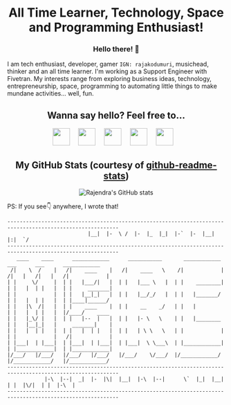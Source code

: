 <!--
----------------------------------------------------------------------------------------------------------
                          |__|  |-  \ /  |-  |_  |_|  |-`  |-  |__|      |:|  `/                          
----------------------------------------------------------------------------------------------------------
   ____    ____      ____________      ___________       ____________      ___      ___      ____________ 
 /|    \  /    |   /|    ____    |   /|    ____   \    /|            |   /|   |   /|   |   /|            |
| |     \/     |  | |   |___/|   |  | |   |___ \   |  | |    ________|  | |   |  | |   |  | |     _______|
| |            |  | |   |__|_|   |  | |   |__/_/   |  | |   |_______/   | |   |  | |   |  | |____|______/ 
| |   |\  /|   |  | |    ____    |  | |    __    _/   | |   |           | |   |  | |   |  |/____/    ____ 
| |   |_\/ |   |  | |   |--  |   |  | |   |- \   \    | |   |________   | |   |__|_|   |     _______|    |
| |   |  | |   |  | |   |  | |   |  | |   | \ \   \   | |            |  | |            |   /|            |
| |___|  | |___|  | |___|  | |___|  | |___|  \ \___\  | |____________|  | |____________|  | |____________|
|/___/   |/___/   |/___/   |/___/   |/___/    \/___/  |/____________/   |/____________/   |/____________/ 
----------------------------------------------------------------------------------------------------------
            |-\  |--|  _|  |-  |\|  |__|  |-\  |--|      \`  |_|  |__|  | |  |\/|  | |  |-\  |            
----------------------------------------------------------------------------------------------------------
-->

# <div align=center>All Time Learner, Technology, Space and Programming Enthusiast!</div>
### <div align=center>Hello there! 👋<div>

I am tech enthusiast, developer, gamer `IGN: rajakodumuri`, musichead, thinker and an all time learner. I'm working as a Support Engineer with Fivetran. My interests range from exploring business ideas, technology, entrepreneurship, space, programming to automating little things to make mundane activities... well, fun.

## <div align=center>Wanna say hello? Feel free to...</div>

<div align=center>
  <a href='mailto:rajakodumuri@gmail.com'><img src='https://cdn-icons-png.flaticon.com/512/5968/5968534.png' width='40'/></a>&nbsp;&nbsp;&nbsp;&nbsp;
  <a href='https://www.facebook.com/rajakodumuri'><img src='https://cdn-icons-png.flaticon.com/512/733/733547.png' width='40'/></a>&nbsp;&nbsp;&nbsp;&nbsp;
  <a href='https://www.twitter.com/rajakodumuri'><img src='https://cdn-icons-png.flaticon.com/512/733/733579.png' width='40'/></a>&nbsp;&nbsp;&nbsp;&nbsp;
  <a href='https://www.linkedin.com/in/rajakodumuri'><img src='https://cdn-icons-png.flaticon.com/512/174/174857.png' width='40'/></a>&nbsp;&nbsp;&nbsp;&nbsp;
  <a href='https://t.me/rajakodumuri'><img src='https://cdn-icons-png.flaticon.com/512/2111/2111646.png' width='40'/></a>&nbsp;&nbsp;&nbsp;&nbsp;
</div>

## <div align=center>My GitHub Stats (courtesy of [github-readme-stats](https://github.com/anuraghazra/github-readme-stats))</div>
<div align=center>

  ![Rajendra's GitHub stats](https://github-readme-stats.vercel.app/api?username=rajakodumuri&show_icons=true&theme=dracula)

</div>

<!-- ## <div align=center>Details about my work</div>

- 🔭 I’m currently working on ...
- 🌱 I’m currently learning ...
- ⚡ Fun fact: ... -->

PS: If you see👇 anywhere, I wrote that!
```
----------------------------------------------------------------------------------------------------------
                          |__|  |-  \ /  |-  |_  |_|  |-`  |-  |__|      |:|  `/                          
----------------------------------------------------------------------------------------------------------
   ____    ____      ____________      ___________       ____________      ___      ___      ____________ 
 /|    \  /    |   /|    ____    |   /|    ____   \    /|            |   /|   |   /|   |   /|            |
| |     \/     |  | |   |___/|   |  | |   |___ \   |  | |    ________|  | |   |  | |   |  | |     _______|
| |            |  | |   |__|_|   |  | |   |__/_/   |  | |   |_______/   | |   |  | |   |  | |____|______/ 
| |   |\  /|   |  | |    ____    |  | |    __    _/   | |   |           | |   |  | |   |  |/____/    ____ 
| |   |_\/ |   |  | |   |--  |   |  | |   |- \   \    | |   |________   | |   |__|_|   |     _______|    |
| |   |  | |   |  | |   |  | |   |  | |   | \ \   \   | |            |  | |            |   /|            |
| |___|  | |___|  | |___|  | |___|  | |___|  \ \___\  | |____________|  | |____________|  | |____________|
|/___/   |/___/   |/___/   |/___/   |/___/    \/___/  |/____________/   |/____________/   |/____________/ 
----------------------------------------------------------------------------------------------------------
            |-\  |--|  _|  |-  |\|  |__|  |-\  |--|      \`  |_|  |__|  | |  |\/|  | |  |-\  |            
----------------------------------------------------------------------------------------------------------
```
